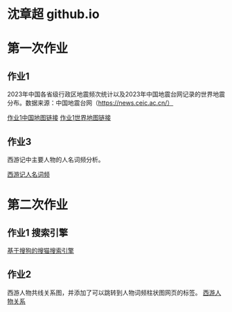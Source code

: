 # 沈章超 github.io 
#  第一次作业  

##   作业1  
2023年中国各省级行政区地震频次统计以及2023年中国地震台网记录的世界地震分布。数据来源：中国地震台网（https://news.ceic.ac.cn/）
  
[作业1中国地图链接](earthquake_map.html)         [作业1世界地图链接](geo_world.html)

##  作业3
西游记中主要人物的人名词频分析。

[西游记人名词频](西游人名.html)
#  第二次作业

##  作业1 搜索引擎
[基于搜狗的搜猫搜索引擎](搜猫搜索引擎.html)
##  作业2 
西游人物共线关系图，并添加了可以跳转到人物词频柱状图网页的标签。
[西游人物关系](关系图-西游人物.html)
